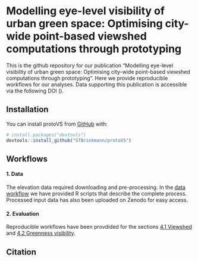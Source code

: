 
<!-- README.md is generated from README.Rmd. Please edit that file -->

# Modelling eye-level visibility of urban green space: Optimising city-wide point-based viewshed computations through prototyping

<!-- badges: start -->
<!-- [![DOI]()]() -->
<!-- ![Sample Data]() -->
<!-- badges: end -->

This is the github repository for our publication “Modelling eye-level
visibility of urban green space: Optimising city-wide point-based
viewshed computations through prototyping”. Here we provide reproducible
workflows for our analyses. Data supporting this publication is
accessible via the following DOI ().

## Installation

You can install protoVS from [GitHub](https://github.com/) with:

``` r
# install.packages("devtools")
devtools::install_github("STBrinkmann/protoVS")
```

## Workflows

#### 1. Data

The elevation data required downloading and pre-processing. In the
<a href="docs/workflows/00_Data/">data workflow</a> we have provided R
scripts that describe the complete process. Processed input data has
also been uploaded on Zenodo for easy access.

#### 2. Evaluation

Reproducible workflows have been provdided for the sections
<a href="docs/workflows/04_1_Experiment_Viewshed/">4.1 Viewshed</a> and
<a href="docs/workflows/04_2_Experiment_VGVI/">4.2 Greenness
visibility</a>.

## Citation
